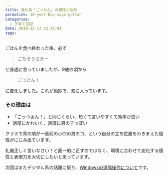 ```yaml
---
title: 進化系「ごったん」の個性と効率
permalink: 10-year-boy-says-gottan
categories:
  - 子育て日記
date: 2010-12-13 22:38:01
tags:
---
```


ごはんを食べ終わった後、必ず

> ごちそうさまー

と普通に言っていましたが、9歳の頃から

> ごったん！

に変化しました。これが絶妙で、気に入っています。

### その理由は
* 「ごっつぁん！」と同じくらい、短くて言いやすくて効率が良い
* 適度にかわいく、適度に男の子っぽい

クラスで背の順が一番前の小四の男のコ、という自分の立ち位置をわきまえた個性がにじみ出ています。

礼儀正しく言いなさい！と画一的に正すのではなく、環境に合わせて変化する個性と表現力を大切にしたいと思っています。

次回はまたデジタル系の話題に戻り、[Windowsの遠隔操作について](../kids-can-chat-with-remote-desktop/)です。